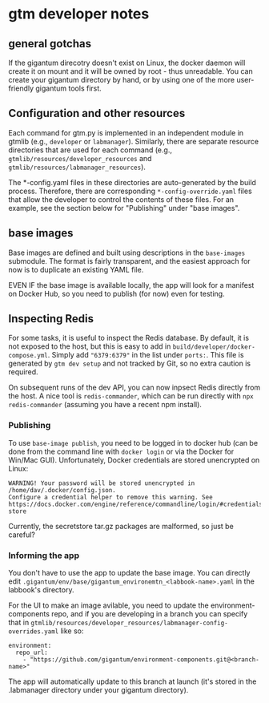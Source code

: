 gtm developer notes
===================

general gotchas
---------------

If the gigantum direcotry doesn't exist on Linux, the docker daemon will create
it on mount and it will be owned by root - thus unreadable. You can create your
gigantum directory by hand, or by using one of the more user-friendly gigantum
tools first.

Configuration and other resources
---------------------------------

Each command for gtm.py is implemented in an independent module in gtmlib (e.g.,
`developer` or `labmanager`). Similarly, there are separate resource directories
that are used for each command (e.g., `gtmlib/resources/developer_resources` and
`gtmlib/resources/labmanager_resources`).

The *-config.yaml files in these directories are auto-generated by the build
process. Therefore, there are corresponding `*-config-override.yaml` files that
allow the developer to control the contents of these files. For an example, see
the section below for "Publishing" under "base images".

base images
-----------

Base images are defined and built using descriptions in the `base-images`
submodule. The format is fairly transparent, and the easiest approach for now
is to duplicate an existing YAML file.

EVEN IF the base image is available locally, the app will look for a manifest
on Docker Hub, so you need to publish (for now) even for testing.

Inspecting Redis
----------------

For some tasks, it is useful to inspect the Redis database. By default, it is
not exposed to the host, but this is easy to add in 
`build/developer/docker-compose.yml`. Simply add `"6379:6379"` in the list under 
`ports:`. This file is generated by `gtm dev setup` and not tracked by Git, so no
extra caution is required.

On subsequent runs of the dev API, you can now inpsect Redis directly from the host.
A nice tool is `redis-commander`, which can be run directly with `npx redis-commander`
(assuming you have a recent npm install).

### Publishing

To use `base-image publish`, you need to be logged in to docker hub (can be
done from the command line with `docker login` or via the Docker for Win/Mac
GUI).  Unfortunately, Docker credentials are stored unencrypted on Linux:

    WARNING! Your password will be stored unencrypted in /home/dav/.docker/config.json.
    Configure a credential helper to remove this warning. See
    https://docs.docker.com/engine/reference/commandline/login/#credentials-store

Currently, the secretstore tar.gz packages are malformed, so just be careful?

### Informing the app

You don't have to use the app to update the base image. You can directly edit
`.gigantum/env/base/gigantum_environemtn_<labbook-name>.yaml` in the labbook's
directory.

For the UI to make an image avilable, you need to update the
environment-components repo, and if you are developing in a branch you can
specify that in `gtmlib/resources/developer_resources/labmanager-config-overrides.yaml` 
like so:

    environment:
      repo_url:
        - "https://github.com/gigantum/environment-components.git@<branch-name>"

The app will automatically update to this branch at launch (it's stored in the
.labmanager directory under your gigantum directory).
